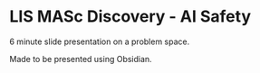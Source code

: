 # LIS MASc Discovery - AI Safety

6 minute slide presentation on a problem space. 

Made to be presented using Obsidian.